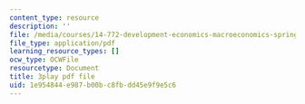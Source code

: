 ```yaml
---
content_type: resource
description: ''
file: /media/courses/14-772-development-economics-macroeconomics-spring-2013/1e954844e987b00bc8fbdd45e9f9e5c6_IVm21JGcwFo.pdf
file_type: application/pdf
learning_resource_types: []
ocw_type: OCWFile
resourcetype: Document
title: 3play pdf file
uid: 1e954844-e987-b00b-c8fb-dd45e9f9e5c6
---
```

